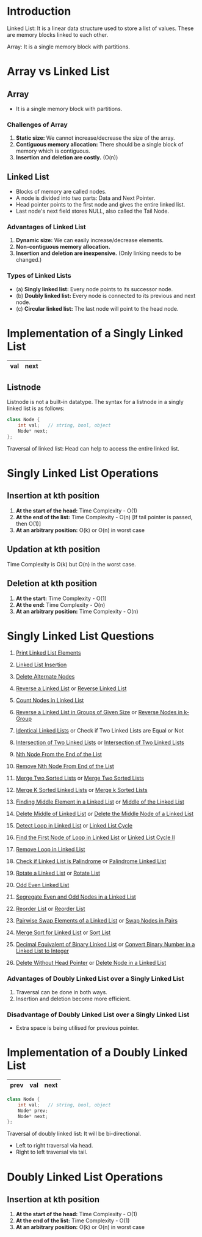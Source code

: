 # Introduction

Linked List: It is a linear data structure used to store a list of values. These are memory blocks linked to each other.

Array: It is a single memory block with partitions.

# Array vs Linked List

## Array

- It is a single memory block with partitions.

### Challenges of Array

1. **Static size:** We cannot increase/decrease the size of the array.
2. **Contiguous memory allocation:** There should be a single block of memory which is contiguous.
3. **Insertion and deletion are costly.** (O(n))

## Linked List

- Blocks of memory are called nodes.
- A node is divided into two parts: Data and Next Pointer.
- Head pointer points to the first node and gives the entire linked list.
- Last node's next field stores NULL, also called the Tail Node.

### Advantages of Linked List

1. **Dynamic size:** We can easily increase/decrease elements.
2. **Non-contiguous memory allocation.**
3. **Insertion and deletion are inexpensive.** (Only linking needs to be changed.)

### Types of Linked Lists

- (a) **Singly linked list:** Every node points to its successor node.
- (b) **Doubly linked list:** Every node is connected to its previous and next node.
- (c) **Circular linked list:** The last node will point to the head node.

# Implementation of a Singly Linked List

| val | next |
| :--- | :--- |

## Listnode

Listnode is not a built-in datatype. The syntax for a listnode in a singly linked list is as follows:

```cpp
class Node {
    int val;   // string, bool, object
    Node* next;
};
```
Traversal of linked list: Head can help to access the entire linked list.

# Singly Linked List Operations

## Insertion at kth position

1. **At the start of the head:** Time Complexity - O(1)
2. **At the end of the list:** Time Complexity - O(n) [If tail pointer is passed, then O(1)]
3. **At an arbitrary position:** O(k) or O(n) in worst case

## Updation at kth position

Time Complexity is O(k) but O(n) in the worst case.

## Deletion at kth position

1. **At the start:** Time Complexity - O(1)
2. **At the end:** Time Complexity - O(n)
3. **At an arbitrary position:** Time Complexity - O(n)

# Singly Linked List Questions
1. [Print Linked List Elements](https://www.geeksforgeeks.org/problems/print-linked-list-elements/1?page=1&category=Linked%20List&difficulty=School,Basic,Easy&sortBy=submissions)

2. [Linked List Insertion](https://www.geeksforgeeks.org/problems/linked-list-insertion-1587115620/1?page=1&category=Linked%20List&difficulty=School,Basic,Easy&sortBy=submissions)

3. [Delete Alternate Nodes](https://www.geeksforgeeks.org/problems/delete-alternate-nodes/1?page=2&category=Linked%20List&difficulty=School,Basic,Easy&sortBy=submissions)

4. [Reverse a Linked List](https://www.geeksforgeeks.org/problems/reverse-a-linked-list/1?page=1&category=Linked%20List&difficulty=School,Basic,Easy&sortBy=submissions) or [Reverse Linked List](https://leetcode.com/problems/reverse-linked-list/)

5. [Count Nodes in Linked List](https://www.geeksforgeeks.org/problems/count-nodes-of-linked-list/1?page=1&category=Linked%20List&difficulty=School,Basic,Easy,Medium,Hard&sortBy=submissions)

6. [Reverse a Linked List in Groups of Given Size](https://www.geeksforgeeks.org/problems/reverse-a-linked-list-in-groups-of-given-size/1?page=1&category=Linked%20List&difficulty=School,Basic,Easy,Medium,Hard&sortBy=submissions) or [Reverse Nodes in k-Group](https://leetcode.com/problems/reverse-nodes-in-k-group/)

7. [Identical Linked Lists](https://www.geeksforgeeks.org/problems/identical-linked-lists/1?page=1&category=Linked%20List&status=unsolved&sortBy=submissions) or Check if Two Linked Lists are Equal or Not

8. [Intersection of Two Linked Lists](https://www.geeksforgeeks.org/problems/intersection-of-two-linked-list/1?page=3&category=Linked%20List&sortBy=submissions) or [Intersection of Two Linked Lists](https://leetcode.com/problems/intersection-of-two-linked-lists/)

9. [Nth Node From the End of the List](https://www.geeksforgeeks.org/problems/nth-node-from-end-of-linked-list/1?page=1&category=Linked%20List&sortBy=submissions)
    
10. [Remove Nth Node From End of the List](https://leetcode.com/problems/remove-nth-node-from-end-of-list/)

11. [Merge Two Sorted Lists](https://www.geeksforgeeks.org/problems/merge-two-sorted-linked-lists/1?page=1&category=Linked%20List&sortBy=submissions) or [Merge Two Sorted Lists](https://leetcode.com/problems/merge-two-sorted-lists/)

12. [Merge K Sorted Linked Lists](https://www.geeksforgeeks.org/problems/merge-k-sorted-linked-lists/1?page=2&category=Linked%20List&sortBy=submissions) or [Merge k Sorted Lists](https://leetcode.com/problems/merge-k-sorted-lists/)

13. [Finding Middle Element in a Linked List](https://www.geeksforgeeks.org/problems/finding-middle-element-in-a-linked-list/1?page=1&category=Linked%20List&sortBy=submissions) or [Middle of the Linked List](https://leetcode.com/problems/middle-of-the-linked-list/)

14. [Delete Middle of Linked List](https://www.geeksforgeeks.org/problems/delete-middle-of-linked-list/1?page=2&category=Linked%20List&status=unsolved&sortBy=submissions) or [Delete the Middle Node of a Linked List](https://leetcode.com/problems/delete-the-middle-node-of-a-linked-list/)

15. [Detect Loop in Linked List](https://www.geeksforgeeks.org/problems/detect-loop-in-linked-list/1?page=1&category=Linked%20List&status=unsolved&sortBy=submissions) or [Linked List Cycle](https://leetcode.com/problems/linked-list-cycle/)

16. [Find the First Node of Loop in Linked List](https://www.geeksforgeeks.org/problems/find-the-first-node-of-loop-in-linked-list--170645/1?page=1&category=Linked%20List&status=unsolved&sortBy=submissions) or [Linked List Cycle II](https://leetcode.com/problems/linked-list-cycle-ii/)

17. [Remove Loop in Linked List](https://www.geeksforgeeks.org/problems/remove-loop-in-linked-list/1?page=1&category=Linked%20List&status=unsolved&sortBy=submissions)

18. [Check if Linked List is Palindrome](https://www.geeksforgeeks.org/problems/check-if-linked-list-is-pallindrome/1?page=1&category=Linked%20List&status=unsolved&sortBy=submissions) or [Palindrome Linked List](https://leetcode.com/problems/palindrome-linked-list/)

19. [Rotate a Linked List](https://www.geeksforgeeks.org/problems/rotate-a-linked-list/1?page=1&category=Linked%20List&status=unsolved&sortBy=submissions) or [Rotate List](https://leetcode.com/problems/rotate-list/)

20. [Odd Even Linked List](https://leetcode.com/problems/odd-even-linked-list/)

21. [Segregate Even and Odd Nodes in a Linked List](https://www.geeksforgeeks.org/problems/segregate-even-and-odd-nodes-in-a-linked-list5035/1?page=1&category=Linked%20List&status=unsolved&sortBy=submissions) 

22. [Reorder List](https://www.geeksforgeeks.org/problems/reorder-list/1?page=2&category=Linked%20List&status=unsolved&sortBy=submissions) or [Reorder List](https://leetcode.com/problems/reorder-list/)

23. [Pairwise Swap Elements of a Linked List](https://www.geeksforgeeks.org/problems/pairwise-swap-elements-of-a-linked-list-by-swapping-data/1?page=1&category=Linked%20List&status=unsolved&sortBy=submissions) or [Swap Nodes in Pairs](https://leetcode.com/problems/swap-nodes-in-pairs/)

24. [Merge Sort for Linked List](https://www.geeksforgeeks.org/problems/sort-a-linked-list/1?page=2&category=Linked%20List&status=unsolved&sortBy=submissions) or [Sort List](https://leetcode.com/problems/sort-list/)

25. [Decimal Equivalent of Binary Linked List](https://www.geeksforgeeks.org/problems/decimal-equivalent-of-binary-linked-list/1?page=4&category=Linked%20List&sortBy=submissions) or [Convert Binary Number in a Linked List to Integer](https://leetcode.com/problems/convert-binary-number-in-a-linked-list-to-integer/)

26. [Delete Without Head Pointer](https://www.geeksforgeeks.org/problems/delete-without-head-pointer/1?page=1&category=Linked%20List&status=unsolved&sortBy=submissions) or [Delete Node in a Linked List](https://leetcode.com/problems/delete-node-in-a-linked-list/)

### Advantages of Doubly Linked List over a Singly Linked List

1. Traversal can be done in both ways.
2. Insertion and deletion become more efficient.

### Disadvantage of Doubly Linked List over a Singly Linked List

- Extra space is being utilised for previous pointer.

# Implementation of a Doubly Linked List

| prev | val | next |
| :--- | :--- | :--- |

```cpp
class Node {
    int val;   // string, bool, object
    Node* prev;
    Node* next;
};
```

Traversal of doubly linked list: It will be bi-directional.
- Left to right traversal via head.
- Right to left traversal via tail.

# Doubly Linked List Operations

## Insertion at kth position

1. **At the start of the head:** Time Complexity - O(1)
2. **At the end of the list:** Time Complexity - O(1)
3. **At an arbitrary position:** O(k) or O(n) in worst case